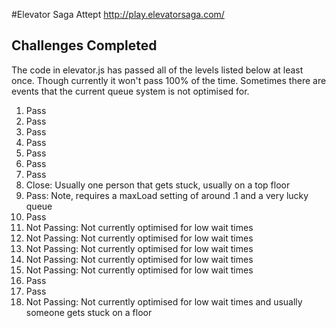 

#Elevator Saga Attept
http://play.elevatorsaga.com/

## Challenges Completed
The code in elevator.js has passed all of the levels listed below at least once. Though currently it won't pass 100% of the time. Sometimes there are events that the current queue system is not optimised for.

1.  Pass
2.  Pass
3.  Pass
4.  Pass
5.  Pass
6.  Pass
7.  Pass
8.  Close: Usually one person that gets stuck, usually on a top floor
9.  Pass: Note, requires a maxLoad setting of around .1 and a very lucky queue
10. Pass
11. Not Passing: Not currently optimised for low wait times
12. Not Passing: Not currently optimised for low wait times
13. Not Passing: Not currently optimised for low wait times
14. Not Passing: Not currently optimised for low wait times
15. Not Passing: Not currently optimised for low wait times
16. Pass
17. Pass
18. Not Passing: Not currently optimised for low wait times and usually someone gets stuck on a floor